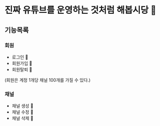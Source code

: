 # 진짜 유튜브를 운영하는 것처럼 해봅시당 👾

## 기능목록

### 회원

- 로그인 👀
- 회원가입 👀
- 회원탈퇴 👀

(회원은 계정 1개당 채널 100개를 가질 수 있다.)

### 채널

- 채널 생성 👀
- 채널 수정 👀
- 채널 삭제 👀
